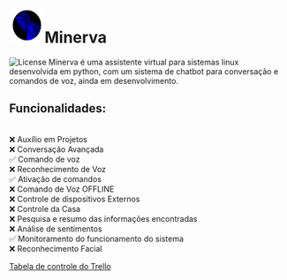 <h1><img src="./icons/minerva_icon_final.png" width="64" height="64">Minerva</h1>
<img src="https://camo.githubusercontent.com/11ea867a0ab228989cfa15eac7d558e903ad4053fa9154e667893bfd60f233b7/68747470733a2f2f696d672e736869656c64732e696f2f62616467652f4c6963656e73652d425344253230332d2d436c617573652d6f72616e67652e737667" alt="License" data-canonical-src="https://img.shields.io/badge/License-BSD%203--Clause-orange.svg" style="max-width: 100%;">
Minerva é uma assistente virtual para sistemas linux desenvolvida em python, com um sistema de chatbot para conversação e comandos de voz, ainda em desenvolvimento.

<h2>Funcionalidades:</h2><br/>
❌ Auxílio em Projetos<br/>
❌ Conversação Avançada<br/>
✅ Comando de voz<br/>
❌ Reconhecimento de Voz<br/>
✅ Ativação de comandos<br/>
❌ Comando de Voz OFFLINE<br/>
❌ Controle de dispositivos Externos<br/>
❌ Controle da Casa<br/>
❌ Pesquisa e resumo das informações encontradas<br/>
❌ Análise de sentimentos<br/>
✅ Monitoramento do funcionamento do sistema<br/>
❌ Reconhecimento Facial<br/>

<a href="https://trello.com/b/o9bPkwWi/minerva">Tabela de controle do Trello</a><br/>







